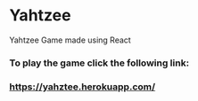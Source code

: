 # Yahtzee
Yahtzee Game made using React

### To play the game click the following link: 
### https://yahztee.herokuapp.com/
